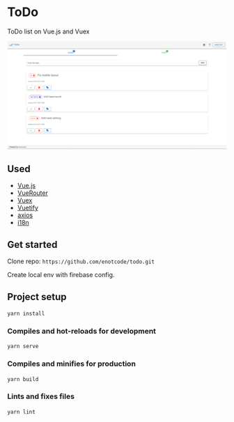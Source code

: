 # ToDo

ToDo list on Vue.js and Vuex

![screenshot](.github/screen.png)

## Used

+ [Vue.js](https://github.com/vuejs/vue)
+ [VueRouter](https://github.com/vuejs/vue-router)
+ [Vuex](https://github.com/vuejs/vuex)
+ [Vuetify](https://github.com/vuetifyjs/vuetify)
+ [axios](https://github.com/axios/axios)
+ [i18n](https://github.com/kazupon/vue-i18n)

## Get started

Clone repo: `https://github.com/enotcode/todo.git`

Create local env with firebase config. 

## Project setup
```
yarn install
```

### Compiles and hot-reloads for development
```
yarn serve
```

### Compiles and minifies for production
```
yarn build
```

### Lints and fixes files
```
yarn lint
```
